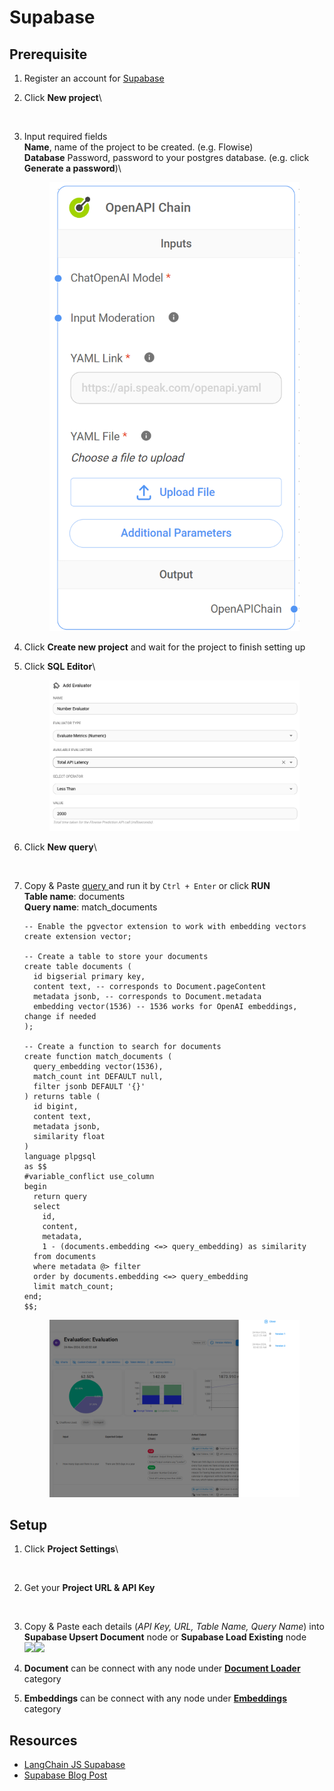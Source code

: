 # Supabase

## Prerequisite

1. Register an account for [Supabase](https://supabase.com/)
2.  Click **New project**\\

    <figure><img src="../../.gitbook/assets/image (8) (2) (1).png" alt=""><figcaption></figcaption></figure>
3.  Input required fields\
    **Name**, name of the project to be created. (e.g. Flowise)\
    **Database** Password, password to your postgres database. (e.g. click **Generate a password**)\\

    <figure><img src="../../.gitbook/assets/image (25) (1).png" alt=""><figcaption></figcaption></figure>
4. Click **Create new project** and wait for the project to finish setting up
5.  Click **SQL Editor**\\

    <figure><img src="../../.gitbook/assets/image (7).png" alt=""><figcaption></figcaption></figure>
6.  Click **New query**\\

    <figure><img src="../../.gitbook/assets/image (36) (1).png" alt=""><figcaption></figcaption></figure>
7.  Copy & Paste [query ](https://js.langchain.com/docs/modules/indexes/vector\_stores/integrations/supabase#create-a-table-and-search-function-in-your-database)and run it by `Ctrl + Enter` or click **RUN**\
    **Table name**: documents\
    **Query name**: match\_documents

    ```plsql
    -- Enable the pgvector extension to work with embedding vectors
    create extension vector;

    -- Create a table to store your documents
    create table documents (
      id bigserial primary key,
      content text, -- corresponds to Document.pageContent
      metadata jsonb, -- corresponds to Document.metadata
      embedding vector(1536) -- 1536 works for OpenAI embeddings, change if needed
    );

    -- Create a function to search for documents
    create function match_documents (
      query_embedding vector(1536),
      match_count int DEFAULT null,
      filter jsonb DEFAULT '{}'
    ) returns table (
      id bigint,
      content text,
      metadata jsonb,
      similarity float
    )
    language plpgsql
    as $$
    #variable_conflict use_column
    begin
      return query
      select
        id,
        content,
        metadata,
        1 - (documents.embedding <=> query_embedding) as similarity
      from documents
      where metadata @> filter
      order by documents.embedding <=> query_embedding
      limit match_count;
    end;
    $$;

    ```

    <figure><img src="../../.gitbook/assets/image (19).png" alt=""><figcaption></figcaption></figure>

## Setup

1.  Click **Project Settings**\\

    <figure><img src="../../.gitbook/assets/image (30) (1).png" alt=""><figcaption></figcaption></figure>
2.  Get your **Project URL & API Key**

    <figure><img src="../../.gitbook/assets/image (2) (3).png" alt=""><figcaption></figcaption></figure>
3. Copy & Paste each details (_API Key, URL, Table Name, Query Name_) into **Supabase Upsert Document** node or **Supabase Load Existing** node\
   ![](<../../.gitbook/assets/image (21) (1) (1).png>)![](<../../.gitbook/assets/image (29) (1).png>)
4. **Document** can be connect with any node under [**Document Loader**](../document-loaders/) category
5. **Embeddings** can be connect with any node under [**Embeddings** ](../embeddings/)category

## Resources

* [LangChain JS Supabase](https://js.langchain.com/docs/modules/indexes/vector\_stores/integrations/supabase)
* [Supabase Blog Post](https://supabase.com/blog/openai-embeddings-postgres-vector)

